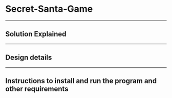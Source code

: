 # Secret-Santa-Game
---
Solution Explained
---
---
Design details
---
---
Instructions to install and run the program and other requirements
---
